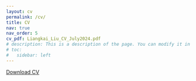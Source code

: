 ```yaml
---
layout: cv
permalink: /cv/
title: CV
nav: true
nav_order: 5
cv_pdf: Liangkai_Liu_CV_July2024.pdf
# description: This is a description of the page. You can modify it in '_pages/cv.md'. You can also change or remove the top pdf download button.
# toc:
#   sidebar: left
---
```



[Download CV](Liangkai_Liu_CV_July2024.pdf)